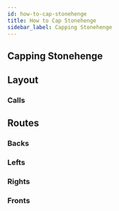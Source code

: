```yaml
---
id: how-to-cap-stonehenge
title: How to Cap Stonehenge
sidebar_label: Capping Stonehenge
---
```

## Capping Stonehenge
## Layout
### Calls
## Routes
### Backs
### Lefts
### Rights
### Fronts